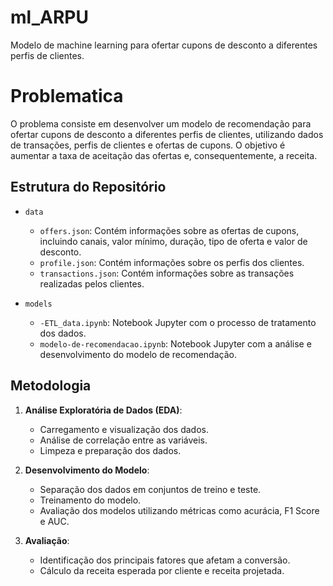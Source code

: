 # ml_ARPU
Modelo de machine learning para ofertar cupons de desconto a diferentes perfis de clientes.

# Problematica

O problema consiste em desenvolver um modelo de recomendação para ofertar cupons de desconto a diferentes perfis de clientes, utilizando dados de transações, perfis de clientes e ofertas de cupons. O objetivo é aumentar a taxa de aceitação das ofertas e, consequentemente, a receita.

## Estrutura do Repositório

- `data`
  - `offers.json`: Contém informações sobre as ofertas de cupons, incluindo canais, valor mínimo, duração, tipo de oferta e valor de desconto.
  - `profile.json`: Contém informações sobre os perfis dos clientes.
  - `transactions.json`: Contém informações sobre as transações realizadas pelos clientes.

- `models`
  - `-ETL_data.ipynb`: Notebook Jupyter com o processo de tratamento dos dados.
  - `modelo-de-recomendacao.ipynb`: Notebook Jupyter com a análise e desenvolvimento do modelo de recomendação.
  

## Metodologia

1. **Análise Exploratória de Dados (EDA)**:
   - Carregamento e visualização dos dados.
   - Análise de correlação entre as variáveis.
   - Limpeza e preparação dos dados.

2. **Desenvolvimento do Modelo**:
   - Separação dos dados em conjuntos de treino e teste.
   - Treinamento do modelo.
   - Avaliação dos modelos utilizando métricas como acurácia, F1 Score e AUC.

3. **Avaliação**:
   - Identificação dos principais fatores que afetam a conversão.
   - Cálculo da receita esperada por cliente e receita projetada.
